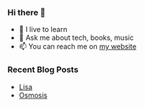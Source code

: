 ### Hi there 👋

- 🌱 I live to learn
- 💬 Ask me about tech, books, music
- 📫 You can reach me on [my website](https://mrcis.me/contact)














### Recent Blog Posts

* [Lisa](https://mrcis.me/Lisa)
* [Osmosis](https://mrcis.me/Osmosis)






